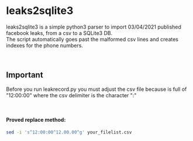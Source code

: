 # leaks2sqlite3

leaks2sqlite3 is a simple python3 parser to import 03/04/2021 published facebook leaks, from a csv to a SQLite3 DB.
<br>
The script automatically goes past the malformed csv lines and creates indexes for the phone numbers.

<br>

## Important

Before you run leakrecord.py you must adjust the csv file because is full of "12:00:00"
where the csv delimiter is the character ":"

<br>

#### Proved replace method:
```bash
sed -i 's^12:00:00^12.00.00^g' your_filelist.csv
```
